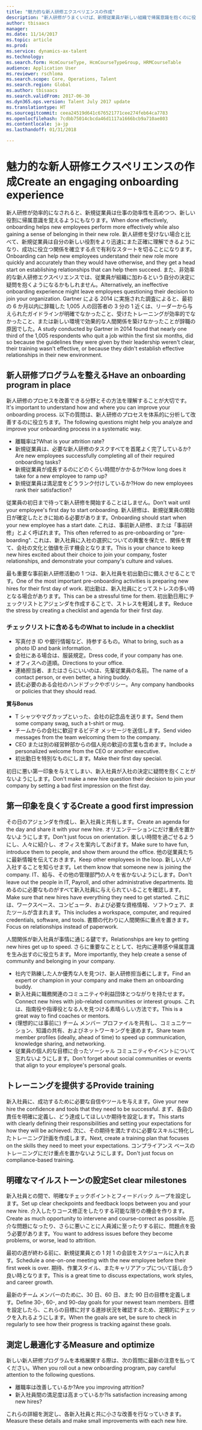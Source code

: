 ```yaml
---
title: "魅力的な新人研修エクスペリエンスの作成"
description: "新人研修がうまくいけば、新規従業員が新しい組織で帰属意識を抱くのに役立ちます。"
author: tbisaacs
manager: 
ms.date: 11/14/2017
ms.topic: article
ms.prod: 
ms.service: dynamics-ax-talent
ms.technology: 
ms.search.form: HcmCourseType, HcmCourseTypeGroup, HRMCourseTable
audience: Application User
ms.reviewer: rschloma
ms.search.scope: Core, Operations, Talent
ms.search.region: Global
ms.author: tbisaacs
ms.search.validFrom: 2017-06-30
ms.dyn365.ops.version: Talent July 2017 update
ms.translationtype: HT
ms.sourcegitcommit: ceea24519d641c676521771cee274feb64ca7783
ms.openlocfilehash: 7cdbb75014cbcda46d1117a1666bcb9a710ae803
ms.contentlocale: ja-jp
ms.lasthandoff: 01/31/2018

---
```


# <a name="create-an-engaging-onboarding-experience"></a><span data-ttu-id="b0614-103">魅力的な新人研修エクスペリエンスの作成</span><span class="sxs-lookup"><span data-stu-id="b0614-103">Create an engaging onboarding experience</span></span>

<span data-ttu-id="b0614-104">新人研修が効率的になされると、新規従業員は仕事の効率性を高めつつ、新しい役割に帰属意識を覚えるようにもなります。</span><span class="sxs-lookup"><span data-stu-id="b0614-104">When done effectively, onboarding helps new employees perform more effectively while also gaining a sense of belonging in their new role.</span></span> <span data-ttu-id="b0614-105">新人研修を受けない場合と比べて、新規従業員は自分の新しい役割をより迅速にまた正確に理解できるようになり、成功に役立つ関係を確立する点で有利なスタートを切ることになります。</span><span class="sxs-lookup"><span data-stu-id="b0614-105">Onboarding can help new employees understand their new role more quickly and accurately than they would have otherwise, and they get a head start on establishing relationships that can help them succeed.</span></span> <span data-ttu-id="b0614-106">また、非効率的な新人研修エクスペリエンスでは、従業員が組織に加わるという自分の決定に疑問を抱くようになるかもしれません。</span><span class="sxs-lookup"><span data-stu-id="b0614-106">Alternatively, an ineffective onboarding experience might leave employees questioning their decision to join your organization.</span></span> <span data-ttu-id="b0614-107">Gartner による 2014 に実施された調査によると、最初の 6 か月以内に辞職した 1,005 人の回答者の 3 分の 1 近くは、リーダーから与えられたガイドラインが明確でなかったこと、受けたトレーニングが効率的でなかったこと、または新しい環境で効果的な人間関係を築けなかったことが辞職の原因でした。</span><span class="sxs-lookup"><span data-stu-id="b0614-107">A study conducted by Gartner in 2014 found that nearly one third of the 1,005 respondents who quit a job within the first six months, did so because the guidelines they were given by their leadership weren't clear, their training wasn't effective, or because they didn't establish effective relationships in their new environment.</span></span>

## <a name="have-an-onboarding-program-in-place"></a><span data-ttu-id="b0614-108">新人研修プログラムを整える</span><span class="sxs-lookup"><span data-stu-id="b0614-108">Have an onboarding program in place</span></span>
<span data-ttu-id="b0614-109">新人研修のプロセスを改善できる分野とその方法を理解することが大切です。</span><span class="sxs-lookup"><span data-stu-id="b0614-109">It's important to understand how and where you can improve your onboarding process.</span></span> <span data-ttu-id="b0614-110">以下の質問は、新人研修のプロセスを体系的に分析して改善するのに役立ちます。</span><span class="sxs-lookup"><span data-stu-id="b0614-110">The following questions might help you analyze and improve your onboarding process in a systematic way.</span></span>

- <span data-ttu-id="b0614-111">離職率は?</span><span class="sxs-lookup"><span data-stu-id="b0614-111">What is your attrition rate?</span></span>
- <span data-ttu-id="b0614-112">新規従業員は、必要な新人研修のタスクすべてを首尾よく完了しているか?</span><span class="sxs-lookup"><span data-stu-id="b0614-112">Are new employees successfully completing all of their required onboarding tasks?</span></span>
- <span data-ttu-id="b0614-113">新規従業員が成長するのにどのくらい時間がかかるか?</span><span class="sxs-lookup"><span data-stu-id="b0614-113">How long does it take for a new employee to ramp up?</span></span>
- <span data-ttu-id="b0614-114">新規従業員は満足度をどうランク付けしているか?</span><span class="sxs-lookup"><span data-stu-id="b0614-114">How do new employees rank their satisfaction?</span></span>

<span data-ttu-id="b0614-115">従業員の初日まで待って新人研修を開始することはしません。</span><span class="sxs-lookup"><span data-stu-id="b0614-115">Don't wait until your employee's first day to start onboarding.</span></span> <span data-ttu-id="b0614-116">新人研修は、新規従業員の開始日が確定したときに始める必要があります。</span><span class="sxs-lookup"><span data-stu-id="b0614-116">Onboarding should start when your new employee has a start date.</span></span> <span data-ttu-id="b0614-117">これは、事前新人研修、または「事前研修」とよく呼ばれます。</span><span class="sxs-lookup"><span data-stu-id="b0614-117">This often referred to as pre-onboarding or "pre-boarding".</span></span> <span data-ttu-id="b0614-118">これは、新入社員に入社の選択についての興奮を保たせ、関係を育て、会社の文化と価値を示す機会となります。</span><span class="sxs-lookup"><span data-stu-id="b0614-118">This is your chance to keep new hires excited about their choice to join your company, foster relationships, and demonstrate your company's culture and values.</span></span>

<span data-ttu-id="b0614-119">最も重要な事前新人研修活動の 1 つは、新入社員を初出勤日に備えさせることです。</span><span class="sxs-lookup"><span data-stu-id="b0614-119">One of the most important pre-onboarding activities is preparing new hires for their first day of work.</span></span> <span data-ttu-id="b0614-120">初出勤は、新入社員にとってストレスの多い時となる場合があります。</span><span class="sxs-lookup"><span data-stu-id="b0614-120">This can be a stressful time for them.</span></span> <span data-ttu-id="b0614-121">初出勤日用にチェックリストとアジェンダを作成することで、ストレスを軽減します。</span><span class="sxs-lookup"><span data-stu-id="b0614-121">Reduce the stress by creating a checklist and agenda for their first day.</span></span>

### <a name="what-to-include-in-a-checklist"></a><span data-ttu-id="b0614-122">チェックリストに含めるもの</span><span class="sxs-lookup"><span data-stu-id="b0614-122">What to include in a checklist</span></span>

- <span data-ttu-id="b0614-123">写真付き ID や銀行情報など、持参するもの。</span><span class="sxs-lookup"><span data-stu-id="b0614-123">What to bring, such as a photo ID and bank information.</span></span>
- <span data-ttu-id="b0614-124">会社にある場合は、服装規定。</span><span class="sxs-lookup"><span data-stu-id="b0614-124">Dress code, if your company has one.</span></span>
- <span data-ttu-id="b0614-125">オフィスへの道順。</span><span class="sxs-lookup"><span data-stu-id="b0614-125">Directions to your office.</span></span>
- <span data-ttu-id="b0614-126">連絡担当者、またはさらにいいのは、先輩従業員の名前。</span><span class="sxs-lookup"><span data-stu-id="b0614-126">The name of a contact person, or even better, a hiring buddy.</span></span>
- <span data-ttu-id="b0614-127">読む必要のある会社のハンドブックやポリシー。</span><span class="sxs-lookup"><span data-stu-id="b0614-127">Any company handbooks or policies that they should read.</span></span>

<span data-ttu-id="b0614-128">**賞与**</span><span class="sxs-lookup"><span data-stu-id="b0614-128">**Bonus**</span></span>

- <span data-ttu-id="b0614-129">T シャツやマグカップといった、会社の記念品を送ります。</span><span class="sxs-lookup"><span data-stu-id="b0614-129">Send them some company swag, such a t-shirt or mug.</span></span>
- <span data-ttu-id="b0614-130">チームからの会社に歓迎するビデオ メッセージを送信します。</span><span class="sxs-lookup"><span data-stu-id="b0614-130">Send video messages from the team welcoming them to the company.</span></span>
- <span data-ttu-id="b0614-131">CEO または別の経営幹部からの個人宛の歓迎の言葉も含めます。</span><span class="sxs-lookup"><span data-stu-id="b0614-131">Include a personalized welcome from the CEO or another executive.</span></span>
- <span data-ttu-id="b0614-132">初出勤日を特別なものにします。</span><span class="sxs-lookup"><span data-stu-id="b0614-132">Make their first day special.</span></span>

<span data-ttu-id="b0614-133">初日に悪い第一印象を与えてしまい、新入社員が入社の決定に疑問を抱くことがないようにします。</span><span class="sxs-lookup"><span data-stu-id="b0614-133">Don't make a new hire question their decision to join your company by setting a bad first impression on the first day.</span></span>

## <a name="create-a-good-first-impression"></a><span data-ttu-id="b0614-134">第一印象を良くする</span><span class="sxs-lookup"><span data-stu-id="b0614-134">Create a good first impression</span></span>

<span data-ttu-id="b0614-135">その日のアジェンダを作成し、新入社員と共有します。</span><span class="sxs-lookup"><span data-stu-id="b0614-135">Create an agenda for the day and share it with your new hire.</span></span> <span data-ttu-id="b0614-136">オリエンテーションにだけ重点を置かないようにします。</span><span class="sxs-lookup"><span data-stu-id="b0614-136">Don't just focus on orientation.</span></span> <span data-ttu-id="b0614-137">楽しい時間を過ごせるようにし、人々に紹介し、オフィスを案内してあげます。</span><span class="sxs-lookup"><span data-stu-id="b0614-137">Make sure to have fun, introduce them to people, and show them around the office.</span></span> <span data-ttu-id="b0614-138">他の従業員たちに最新情報を伝えておきます。</span><span class="sxs-lookup"><span data-stu-id="b0614-138">Keep other employees in the loop.</span></span> <span data-ttu-id="b0614-139">新しい人が入社することを知らせます。</span><span class="sxs-lookup"><span data-stu-id="b0614-139">Let them know that someone new is joining the company.</span></span> <span data-ttu-id="b0614-140">IT、給与、その他の管理部門の人々を省かないようにします。</span><span class="sxs-lookup"><span data-stu-id="b0614-140">Don't leave out the people in IT, Payroll, and other administrative departments.</span></span> <span data-ttu-id="b0614-141">始めるのに必要なものがすべて新入社員に与えられていることを確認します。</span><span class="sxs-lookup"><span data-stu-id="b0614-141">Make sure that new hires have everything they need to get started.</span></span> <span data-ttu-id="b0614-142">これには、ワークスペース、コンピュータ、および必要な資格情報、ソフトウェア、またツールが含まれます。</span><span class="sxs-lookup"><span data-stu-id="b0614-142">This includes a workspace, computer, and required credentials, software, and tools.</span></span> <span data-ttu-id="b0614-143">書類の代わりに人間関係に重点を置きます。</span><span class="sxs-lookup"><span data-stu-id="b0614-143">Focus on relationships instead of paperwork.</span></span>

<span data-ttu-id="b0614-144">人間関係が新入社員が事情に通じる鍵です。</span><span class="sxs-lookup"><span data-stu-id="b0614-144">Relationships are key to getting new hires get up to speed.</span></span> <span data-ttu-id="b0614-145">さらに重要なこととして、社内に連帯感や帰属意識を生み出すのに役立ちます。</span><span class="sxs-lookup"><span data-stu-id="b0614-145">More importantly, they help create a sense of community and belonging in your company.</span></span>

- <span data-ttu-id="b0614-146">社内で熟練した人か優秀な人を見つけ、新人研修担当者にします。</span><span class="sxs-lookup"><span data-stu-id="b0614-146">Find an expert or champion in your company and make them an onboarding buddy.</span></span>
- <span data-ttu-id="b0614-147">新入社員に職務関連のコミュニティや利益団体とつながりを持たせます。</span><span class="sxs-lookup"><span data-stu-id="b0614-147">Connect new hires with job-related communities or interest groups.</span></span> <span data-ttu-id="b0614-148">これは、指南役や指導役となる人を見つける素晴らしい方法です。</span><span class="sxs-lookup"><span data-stu-id="b0614-148">This is a great way to find coaches or mentors.</span></span>
- <span data-ttu-id="b0614-149">(理想的には事前に) チーム メンバー プロファイルを共有し、コミュニケーション、知識の共有、およびネットワーキングを速めます。</span><span class="sxs-lookup"><span data-stu-id="b0614-149">Share team member profiles (ideally, ahead of time) to speed up communication, knowledge sharing, and networking.</span></span>
- <span data-ttu-id="b0614-150">従業員の個人的な目標に合ったソーシャル コミュニティやイベントについて忘れないようにします。</span><span class="sxs-lookup"><span data-stu-id="b0614-150">Don't forget about social communities or events that align to your employee's personal goals.</span></span>

## <a name="provide-training"></a><span data-ttu-id="b0614-151">トレーニングを提供する</span><span class="sxs-lookup"><span data-stu-id="b0614-151">Provide training</span></span>

<span data-ttu-id="b0614-152">新入社員に、成功するために必要な自信やツールを与えます。</span><span class="sxs-lookup"><span data-stu-id="b0614-152">Give your new hire the confidence and tools that they need to be successful.</span></span> <span data-ttu-id="b0614-153">まず、各自の責任を明確に定義し、どう達成してほしいか期待を設定します。</span><span class="sxs-lookup"><span data-stu-id="b0614-153">This starts with clearly defining their responsibilities and setting your expectations for how they will be achieved.</span></span> <span data-ttu-id="b0614-154">次に、その期待を満たすのに必要なスキルに特化したトレーニング計画を作成します。</span><span class="sxs-lookup"><span data-stu-id="b0614-154">Next, create a training plan that focuses on the skills they need to meet your expectations.</span></span> <span data-ttu-id="b0614-155">コンプライアンス ベースのトレーニングにだけ重点を置かないようにします。</span><span class="sxs-lookup"><span data-stu-id="b0614-155">Don't just focus on compliance-based training.</span></span>

## <a name="set-clear-milestones"></a><span data-ttu-id="b0614-156">明確なマイルストーンの設定</span><span class="sxs-lookup"><span data-stu-id="b0614-156">Set clear milestones</span></span>

<span data-ttu-id="b0614-157">新入社員との間で、明確なチェックポイントとフィードバック ループを設定します。</span><span class="sxs-lookup"><span data-stu-id="b0614-157">Set up clear checkpoints and feedback loops between you and your new hire.</span></span> <span data-ttu-id="b0614-158">介入したりコース修正をしたりする可能な限りの機会を作ります。</span><span class="sxs-lookup"><span data-stu-id="b0614-158">Create as much opportunity to intervene and course-correct as possible.</span></span> <span data-ttu-id="b0614-159">厄介な問題になったり、さらに悪いことに人員減に至ったりする前に、問題点を扱う必要があります。</span><span class="sxs-lookup"><span data-stu-id="b0614-159">You want to address issues before they become problems, or worse, lead to attrition.</span></span>

<span data-ttu-id="b0614-160">最初の週が終わる前に、新規従業員との 1 対 1 の会談をスケジュールに入れます。</span><span class="sxs-lookup"><span data-stu-id="b0614-160">Schedule a one-on-one meeting with the new employee before their first week is over.</span></span> <span data-ttu-id="b0614-161">期待、作業スタイル、またキャリアアップについて話し合う良い時となります。</span><span class="sxs-lookup"><span data-stu-id="b0614-161">This is a great time to discuss expectations, work styles, and career growth.</span></span>

<span data-ttu-id="b0614-162">最新のチーム メンバーのために、30 日、60 日、また 90 日の目標を定義します。</span><span class="sxs-lookup"><span data-stu-id="b0614-162">Define 30-, 60-, and 90-day goals for your newest team members.</span></span> <span data-ttu-id="b0614-163">目標を設定したら、これらの目標に対する進捗状況を確認するため、定期的にチェックを入れるようにします。</span><span class="sxs-lookup"><span data-stu-id="b0614-163">When the goals are set, be sure to check in regularly to see how their progress is tracking against these goals.</span></span>

## <a name="measure-and-optimize"></a><span data-ttu-id="b0614-164">測定し最適化する</span><span class="sxs-lookup"><span data-stu-id="b0614-164">Measure and optimize</span></span>

<span data-ttu-id="b0614-165">新しい新人研修プログラムを本格展開する際は、次の質問に最新の注意を払ってください。</span><span class="sxs-lookup"><span data-stu-id="b0614-165">When you roll out a new onboarding program, pay careful attention to the following questions.</span></span> 

- <span data-ttu-id="b0614-166">離職率は改善しているか?</span><span class="sxs-lookup"><span data-stu-id="b0614-166">Are you improving attrition?</span></span>
- <span data-ttu-id="b0614-167">新入社員間の満足度は高まっているか?</span><span class="sxs-lookup"><span data-stu-id="b0614-167">Is satisfaction increasing among new hires?</span></span> 

<span data-ttu-id="b0614-168">これらの詳細を測定し、各新入社員と共に小さな改善を行なっていきます。</span><span class="sxs-lookup"><span data-stu-id="b0614-168">Measure these details and make small improvements with each new hire.</span></span>


